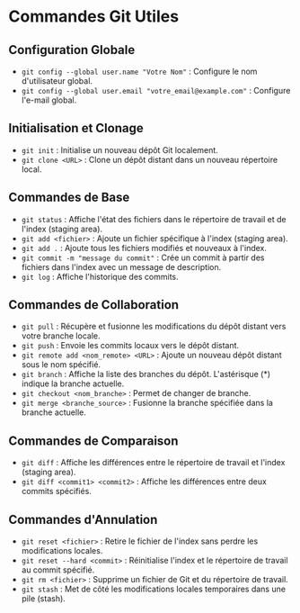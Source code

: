 # Commandes Git Utiles

## Configuration Globale

- `git config --global user.name "Votre Nom"` : Configure le nom d'utilisateur global.
- `git config --global user.email "votre_email@example.com"` : Configure l'e-mail global.

## Initialisation et Clonage

- `git init` : Initialise un nouveau dépôt Git localement.
- `git clone <URL>` : Clone un dépôt distant dans un nouveau répertoire local.

## Commandes de Base

- `git status` : Affiche l'état des fichiers dans le répertoire de travail et de l'index (staging area).
- `git add <fichier>` : Ajoute un fichier spécifique à l'index (staging area).
- `git add .` : Ajoute tous les fichiers modifiés et nouveaux à l'index.
- `git commit -m "message du commit"` : Crée un commit à partir des fichiers dans l'index avec un message de description.
- `git log` : Affiche l'historique des commits.

## Commandes de Collaboration

- `git pull` : Récupère et fusionne les modifications du dépôt distant vers votre branche locale.
- `git push` : Envoie les commits locaux vers le dépôt distant.
- `git remote add <nom_remote> <URL>` : Ajoute un nouveau dépôt distant sous le nom spécifié.
- `git branch` : Affiche la liste des branches du dépôt. L'astérisque (\*) indique la branche actuelle.
- `git checkout <nom_branche>` : Permet de changer de branche.
- `git merge <branche_source>` : Fusionne la branche spécifiée dans la branche actuelle.

## Commandes de Comparaison

- `git diff` : Affiche les différences entre le répertoire de travail et l'index (staging area).
- `git diff <commit1> <commit2>` : Affiche les différences entre deux commits spécifiés.

## Commandes d'Annulation

- `git reset <fichier>` : Retire le fichier de l'index sans perdre les modifications locales.
- `git reset --hard <commit>` : Réinitialise l'index et le répertoire de travail au commit spécifié.
- `git rm <fichier>` : Supprime un fichier de Git et du répertoire de travail.
- `git stash` : Met de côté les modifications locales temporaires dans une pile (stash).
